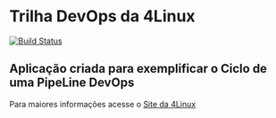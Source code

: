 # Trilha DevOps da 4Linux

<!-- Altere a Flag abaixo com sua URL do Travis -->
[![Build Status](https://travis-ci.org/thtemporim/DevOpsLab-HelloWorld.svg?branch=master)](https://travis-ci.org/thtemporim/DevOpsLab-HelloWorld)

## Aplicação criada para exemplificar o Ciclo de uma PipeLine DevOps


Para maiores informações acesse o [Site da 4Linux](https://www.4linux.com.br/cursos/devops)
